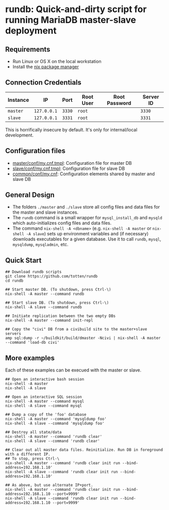 # rundb: Quick-and-dirty script for running MariaDB master-slave deployment

## Requirements

* Run Linux or OS X on the local workstation
* Install the [nix package manager](https://nixos.org/nix/)

## Connection Credentials

| Instance    | IP           | Port      | Root User   | Root Password | Server ID |
|-------------|--------------|-----------|-------------|---------------|-----------|
| `master`    | `127.0.0.1`  | `3330`    | `root`      |               | `3330`    |
| `slave`     | `127.0.0.1`  | `3331`    | `root`      |               | `3331`    |

This is horrifically insecure by default. It's only for internal/local development.

## Configuration files

* [master/conf/my.cnf.tmpl](master/conf/my.cnf.tmpl): Configuration file for master DB
* [slave/conf/my.cnf.tmpl](slave/conf/my.cnf.tmpl): Configuration file for slave DB
* [common/conf/my.cnf](common/conf/my.cnf): Configuration elements shared by master and slave DB

## General Design

* The folders `./master` and `./slave` store all config files and data files for the master and slave instances.
* The `rundb` command is a small wrapper for `mysql_install_db` and `mysqld` which auto-initializes config files and data files.
* The command `nix-shell -A <dbname>` (e.g. `nix-shell -A master` or `nix-shell -A slave`) sets up environment variables and
  (if necessary) downloads executables for a given database.  Use it to call `rundb`, `mysql`, `mysqldump`, `mysqladmin`, etc.

## Quick Start

```
## Download rundb scripts
git clone https://github.com/totten/rundb
cd rundb

## Start master DB. (To shutdown, press Ctrl-\)
nix-shell -A master --command rundb

## Start slave DB. (To shutdown, press Ctrl-\)
nix-shell -A slave --command rundb

## Initiate replication between the two empty DBs
nix-shell -A master --command init-repl

## Copy the "civi" DB from a civibuild site to the master+slave servers
amp sql:dump -r ~/buildkit/build/dmaster -Ncivi | nix-shell -A master --command 'load-db civi'
```

## More examples

Each of these examples can be execued with the master or slave.

```
## Open an interactive bash session
nix-shell -A master
nix-shell -A slave

## Open an interactive SQL session
nix-shell -A master --command mysql
nix-shell -A slave --command mysql

## Dump a copy of the 'foo' database
nix-shell -A master --command 'mysqldump foo'
nix-shell -A slave --command 'mysqldump foo'

## Destroy all state/data
nix-shell -A master --command 'rundb clear'
nix-shell -A slave --command 'rundb clear'

## Clear out all master data files. Reinitialize. Run DB in foreground with a different IP.
## To stop, press Ctrl-\
nix-shell -A master --command 'rundb clear init run --bind-address=192.168.1.10'
nix-shell -A slave --command 'rundb clear init run --bind-address=192.168.1.10'

## As above, but use alternate IP+port.
nix-shell -A master --command 'rundb clear init run --bind-address=192.168.1.10 --port=9999'
nix-shell -A slave --command 'rundb clear init run --bind-address=192.168.1.10 --port=9999'
```

